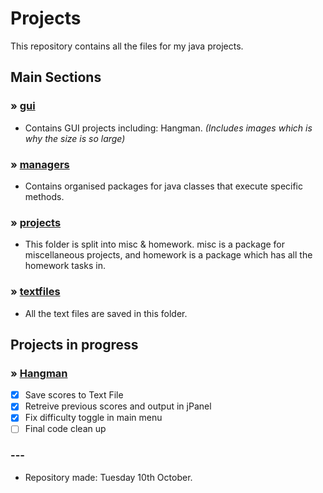 # Projects
This repository contains all the files for my java projects. 


## Main Sections

### » [gui](https://github.com/MaxGitHubRep/Projects/tree/master/src/me/max/tester/gui/)
 - Contains GUI projects including: Hangman. _(Includes images which is why the size is so large)_

### » [managers](https://github.com/MaxGitHubRep/Projects/tree/master/src/me/max/tester/managers)
 - Contains organised packages for java classes that execute specific methods.

### » [projects](https://github.com/MaxGitHubRep/Projects/tree/master/src/me/max/tester/projects/)
 - This folder is split into misc & homework. misc is a package for miscellaneous projects, and homework is a package which has all the homework tasks in.

### » [textfiles](https://github.com/MaxGitHubRep/Projects/tree/master/src/me/max/tester/textfiles)
 - All the text files are saved in this folder.


## Projects in progress

### » [Hangman](https://github.com/MaxGitHubRep/Projects/tree/master/src/me/max/tester/gui/hangman)

 - [x] Save scores to Text File
 - [x] Retreive previous scores and output in jPanel
 - [x] Fix difficulty toggle in main menu
 - [ ] Final code clean up

###  ---

 - Repository made: Tuesday 10th October.
